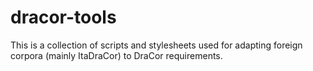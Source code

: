 # dracor-tools

This is a collection of scripts and stylesheets used for adapting foreign corpora (mainly ItaDraCor) to DraCor requirements.

